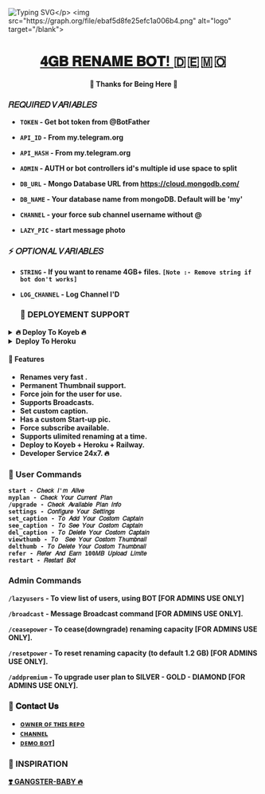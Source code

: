 ![Typing SVG](https://readme-typing-svg.herokuapp.com/?lines=𝗪𝗘𝗟𝗖𝗢𝗠+𝗧𝗢+𝟒𝐆𝐁+𝐑𝐄𝐍𝐀𝐌𝐄+𝐁𝐎𝐓!;𝗖𝗥𝗘𝗔𝗧𝗘𝗗+𝗕𝗬+𝗧𝗘𝗔𝗠+𝐌𝐀𝐇𝐄𝐒𝐇𝐁𝐎𝐓𝟗𝟗!;𝗔+𝗦𝗜𝗠𝗣𝗟𝗘+𝟒𝐆𝐁+𝐑𝐄𝐍𝐀𝐌𝐄+𝐁𝐎𝐓!)</p>
<img src="https://graph.org/file/ebaf5d8fe25efc1a006b4.png" alt="logo" target="/blank">

<h1 align="center">
 <b><a href="https://telegram.me/ReName_MsBot" target="/blank"> 𝟒𝐆𝐁 𝐑𝐄𝐍𝐀𝐌𝐄 𝐁𝐎𝐓! </a>   🇩 🇪 🇲 🇴  </>
</h1>

<p align="center">🤍 Thanks for Being Here 🤍</p>


###  𝑅𝐸𝑄𝑈𝐼𝑅𝐸𝐷 𝑉𝐴𝑅𝐼𝐴𝐵𝐿𝐸𝑆 

* `TOKEN`  - Get bot token from @BotFather

* `API_ID` - From my.telegram.org 

* `API_HASH` - From my.telegram.org 

* `ADMIN` - AUTH or bot controllers id's multiple id use space to split 

* `DB_URL`  - Mongo Database URL from https://cloud.mongodb.com/

* `DB_NAME`  - Your database name from mongoDB. Default will be 'my'

* `CHANNEL` - your force sub channel username without @ 

* `LAZY_PIC` - start message photo

 
### ⚡️ 𝑂𝑃𝑇𝐼𝑂𝑁𝐴𝐿 𝑉𝐴𝑅𝐼𝐴𝐵𝐿𝐸𝑆
 
* `STRING` - If you want to rename 4GB+ files. `[Note :- Remove string if bot don't works]`

* `LOG_CHANNEL` - Log Channel I'D 

  ### 📶 DEPLOYEMENT SUPPORT

<details><summary>🔥 Deploy To Koyeb 🔥</summary>
<p>
<br>                 
<a target="/blank" href="https://app.koyeb.com/deploy?type=git&repository=github.com/LazyDeveloperr/Gangster-Baby-Renamer-V2&branch=main&name=gngbabyrenamer" >
  <img src="https://www.koyeb.com/static/images/deploy/button.svg" alt="Deploy">
</a>
</p>
</details>

<details><summary>Deploy To Heroku</summary>
<p>
<br>
<a href="https://heroku.com/deploy?template=https://github.com/LazyDeveloperr/Gangster-Baby-Renamer-V2">
  <img src="https://www.herokucdn.com/deploy/button.svg" alt="Deploy">
</a>
</p>
</details>





#### 🥰 Features
 - Renames very fast .
 - Permanent Thumbnail support.
 - Force join for the user for use.
 - Supports Broadcasts.
 - Set custom caption.
 - Has a custom Start-up pic.
 - Force subscribe available.
 - Supports ulimited renaming at a time.
 - Deploy to Koyeb + Heroku + Railway.
 - Developer Service 24x7. 🔥

### 🚦 User Commands
 ```
start - 𝐶ℎ𝑒𝑐𝑘 𝐼'𝑚 𝐴𝑙𝑖𝑣𝑒
myplan - 𝐶ℎ𝑒𝑐𝑘 𝑌𝑜𝑢𝑟 𝐶𝑢𝑟𝑟𝑒𝑛𝑡 𝑃𝑙𝑎𝑛
/upgrade - 𝐶ℎ𝑒𝑐𝑘 𝐴𝑣𝑎𝑖𝑙𝑎𝑏𝑙𝑒 𝑃𝑙𝑎𝑛 𝐼𝑛𝑓𝑜
settings - 𝐶𝑜𝑛𝑓𝑖𝑔𝑢𝑟𝑒 𝑌𝑜𝑢𝑟 𝑆𝑒𝑡𝑡𝑖𝑛𝑔𝑠
set_caption - 𝑇𝑜 𝐴𝑑𝑑 𝑌𝑜𝑢𝑟 𝐶𝑜𝑠𝑡𝑜𝑚 𝐶𝑎𝑝𝑡𝑎𝑖𝑛
see_caption - 𝑇𝑜 𝑆𝑒𝑒 𝑌𝑜𝑢𝑟 𝐶𝑜𝑠𝑡𝑜𝑚 𝐶𝑎𝑝𝑡𝑎𝑖𝑛
del_caption - 𝑇𝑜 𝐷𝑒𝑙𝑒𝑡𝑒 𝑌𝑜𝑢𝑟 𝐶𝑜𝑠𝑡𝑜𝑚 𝐶𝑎𝑝𝑡𝑎𝑖𝑛
viewthumb - 𝑇𝑜  𝑆𝑒𝑒 𝑌𝑜𝑢𝑟 𝐶𝑜𝑠𝑡𝑜𝑚 𝑇ℎ𝑢𝑚𝑏𝑛𝑎𝑖𝑙
delthumb - 𝑇𝑜 𝐷𝑒𝑙𝑒𝑡𝑒 𝑌𝑜𝑢𝑟 𝐶𝑜𝑠𝑡𝑜𝑚 𝑇ℎ𝑢𝑚𝑏𝑛𝑎𝑖𝑙
refer - 𝑅𝑒𝑓𝑒𝑟 𝐴𝑛𝑑 𝐸𝑎𝑟𝑛 100𝑀𝐵 𝑈𝑝𝑙𝑜𝑎𝑑 𝐿𝑖𝑚𝑖𝑡𝑒
restart - 𝑅𝑒𝑠𝑡𝑎𝑟𝑡 𝐵𝑜𝑡
 ```

### Admin Commands

`/lazyusers` - To view list of users, using BOT [FOR ADMINS USE ONLY]
 
`/broadcast` - Message Broadcast command [FOR ADMINS USE ONLY].
 
`/ceasepower` - To cease(downgrade) renaming capacity [FOR ADMINS USE ONLY].
 
`/resetpower` - To reset renaming capacity (to default 1.2 GB)  [FOR ADMINS USE ONLY].
 
`/addpremium` - To upgrade user plan to SILVER - GOLD - DIAMOND  [FOR ADMINS USE ONLY].


### 🔗 𝐂𝐨𝐧𝐭𝐚𝐜𝐭 𝐔𝐬
- [ ᴏᴡɴᴇʀ ᴏꜰ ᴛʜɪꜱ ʀᴇᴩᴏ](https://telegram.me/MaHi_458)
- [ᴄʜᴀɴɴᴇʟ](https://telegram.me/Cinema_HDHub)
- [ᴅᴇᴍᴏ ʙᴏᴛ](https://telegram.me/ReName_MsBot)]



### 🤩 INSPIRATION
<a href="#">
   <p>❣️ GANGSTER-BABY 🔥</p>
</a>
